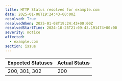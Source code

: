 ```yaml
---
title: HTTP Status resolved for example.com
date: 2025-01-08T19:24:43+00:00Z
resolved: True
resolvedWhen: 2025-01-08T19:24:43+00:00Z
resolvedStartTime: 2024-10-25T21:09:43.191474+00:00
severity: notice
affected:
  - example.com
section: issue
---
```


| Expected Statuses | Actual Status  |
|-------------------|----------------|
| 200, 301, 302 | 200 |
